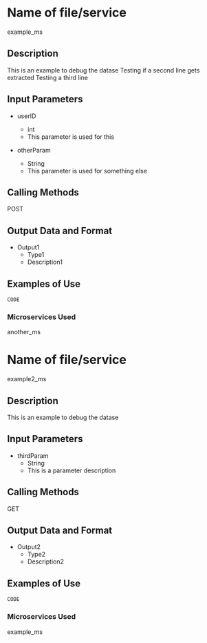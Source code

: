 # Name of file/service
example_ms

## Description
This is an example to debug the datase
Testing if a second line gets extracted
Testing a third line

## Input Parameters
- userID
   - int
   - This parameter is used for this

- otherParam
   - String
   - This parameter is used for something else

## Calling Methods
POST

## Output Data and Format
- Output1
   - Type1
   - Description1

## Examples of Use
`CODE`

### Microservices Used
another_ms

# Name of file/service
example2_ms

## Description
This is an example to debug the datase

## Input Parameters
- thirdParam
   - String
   - This is a parameter description

## Calling Methods
GET

## Output Data and Format
- Output2
   - Type2
   - Description2

## Examples of Use
`CODE`

### Microservices Used
example_ms